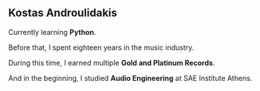 ## Kostas Androulidakis

Currently learning **Python**.

Before that, I spent eighteen years in the music industry.

During this time, I earned multiple **Gold and Platinum Records**.

And in the beginning, I studied **Audio Engineering** at SAE Institute Athens.
